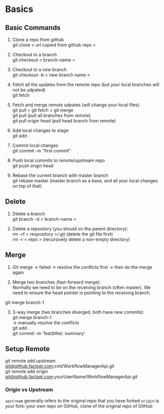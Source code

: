 # Basics

## Basic Commands

1. Clone a repo from github  
git clone < url copied from github repo >

2. Checkout to a branch  
git checkout < branch-name >

3. Checkout to a new branch  
git checkout -b < new branch name >

4. Fetch all the updates from the remote repo (but your local branches will not be udpated)  
git fetch 

5. Fetch and merge remote udpates (will change your local files)  
git pull = git fetch + git merge  
git pull (pull all branches from remote)  
git pull origin head (pull head branch from remote)  

6. Add local changes to stage  
git add .

7. Commit local changes  
git commit -m "first commit"

8. Push local commits to remote/upstream repo  
git push origin head

9. Rebase the current branch with master branch  
git rebase master (master branch as a base, and all your local changes on top of that)


## Delete

1. Delete a branch  
git branch -d < branch-name > 

2. Delete a repository (you should on the parent directory):  
 rm -rf < respository >/.git    (delete the git file first)  
 rm -r < repo >   (recursively delete a non-empty directory)  

## Merge

1. Git merge -> failed -> resolve the conflicts first -> then do the merge again  

2. Merge two branches (fast-forward merge):    
Normally we need to be on the receiving branch (often master). We need to ensure the head pointer is pointing to the receiving branch.

git merge branch-1

3. 3-way merge (two branches diverged, both have new commits):  
 git merge branch-1  
 -> manually resolve the conflicts  
 git add .  
 git commit -m 'feat(title): summary'  

## Setup Remote

git remote add upstream git@github.factset.com:cmt/WorkflowManagerApi.git  
git remote add origin git@github.factset.com:yourUserName/WorkflowManagerApi.git  

### Origin vs Upstream

`upstream` generally refers to the original repo that you have forked
`origin` is your fork: your own repo on GitHub, clone of the original repo of GitHub
